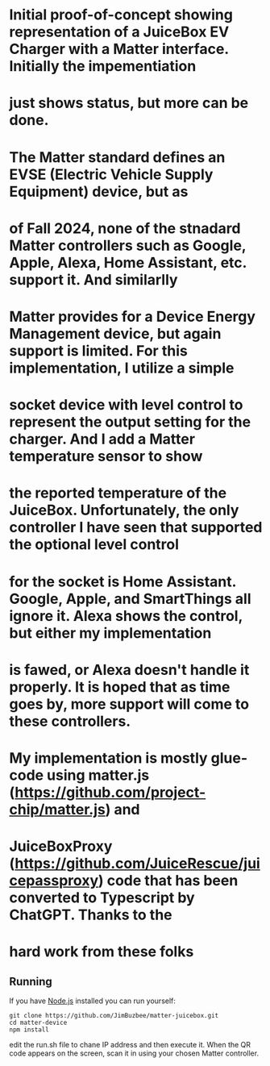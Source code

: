 # Initial proof-of-concept showing representation of a JuiceBox EV Charger with a Matter interface. Initially the impementiation 
# just shows status, but more can be done. 
#
# The Matter standard defines an EVSE (Electric Vehicle Supply Equipment) device, but as 
# of Fall 2024, none of the stnadard Matter controllers such as Google, Apple, Alexa, Home Assistant, etc. support it. And similarlly 
# Matter provides for a Device Energy Management device, but again support is limited. For this implementation, I utilize a simple
# socket device with level control to represent the output setting for the charger. And I add a Matter temperature sensor to show
# the reported temperature of the JuiceBox. Unfortunately, the only controller I have seen that supported the optional level control 
# for the socket is Home Assistant. Google, Apple, and SmartThings all ignore it. Alexa shows the control, but either my implementation
# is fawed, or Alexa doesn't handle it properly. It is hoped that as time goes by, more support will come to these controllers.

# My implementation is mostly glue-code using matter.js (https://github.com/project-chip/matter.js) and 
# JuiceBoxProxy (https://github.com/JuiceRescue/juicepassproxy) code that has been converted to Typescript by ChatGPT.  Thanks to the
# hard work from these folks


## Running

If you have [Node.js](https://nodejs.org/) installed you can run yourself:

```
git clone https://github.com/JimBuzbee/matter-juicebox.git
cd matter-device
npm install
```

edit the run.sh file to chane IP address and then execute it. When the QR code appears on the screen, scan it in using
your chosen Matter controller.



